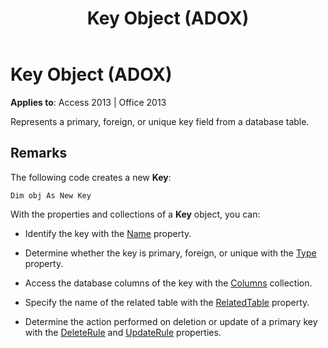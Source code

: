 ﻿---
title: Key Object (ADOX)
TOCTitle: Key Object (ADOX)
ms:assetid: 727198ec-57d2-7766-790c-370beb931de6
ms:mtpsurl: https://msdn.microsoft.com/library/JJ249461(v=office.15)
ms:contentKeyID: 48545608
ms.date: 09/18/2015
mtps_version: v=office.15
---

# Key Object (ADOX)


**Applies to**: Access 2013 | Office 2013

Represents a primary, foreign, or unique key field from a database table.

## Remarks

The following code creates a new **Key**:

    Dim obj As New Key

With the properties and collections of a **Key** object, you can:

  - Identify the key with the [Name](name-property-adox.md) property.

  - Determine whether the key is primary, foreign, or unique with the [Type](https://msdn.microsoft.com/library/jj248879\(v=office.15\)) property.

  - Access the database columns of the key with the [Columns](columns-collection-adox.md) collection.

  - Specify the name of the related table with the [RelatedTable](relatedtable-property-adox.md) property.

  - Determine the action performed on deletion or update of a primary key with the [DeleteRule](deleterule-property-adox.md) and [UpdateRule](updaterule-property-adox.md) properties.

